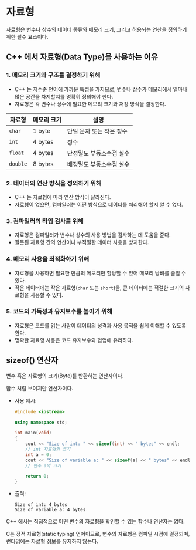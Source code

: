 # 자료형

자료형은 변수나 상수의 데이터 종류와 메모리 크기, 그리고 허용되는 연산을 정의하기 위한 필수 요소이다.

## C++ 에서 자료형(Data Type)을 사용하는 이유

### 1. 메모리 크기와 구조를 결정하기 위해

- C++ 는 저수준 언어에 가까운 특성을 가지므로, 변수나 상수가 메모리에서 얼마나 많은 공간을 차지할지를 명확히 정의해야 한다.
- 자료형은 각 변수나 상수에 필요한 메모리 크기와 저장 방식을 결정한다.

| 자료형 | 메모리 크기 | 설명 |
| --- | --- | --- |
| `char` | 1 byte | 단일 문자 또는 작은 정수 |
| `int` | 4 bytes | 정수 |
| `float` | 4 bytes | 단정밀도 부동소수점 실수 |
| `double` | 8 bytes | 배정밀도 부동소수점 실수 |

### 2. 데이터의 연산 방식을 정의하기 위해

- C++ 는 자료형에 따라 연산 방식이 달라진다.
- 자료형이 없으면, 컴파일러는 어떤 방식으로 데이터를 처리해야 할지 알 수 없다.

### 3. 컴파일러의 타입 검사를 위해

- 자료형은 컴파일러가 변수나 상수의 사용 방법을 검사하는 데 도움을 준다.
- 잘못된 자료형 간의 연산이나 부적절한 데이터 사용을 방지한다.

### 4. 메모리 사용을 최적화하기 위해

- 자료형을 사용하면 필요한 만큼의 메모리만 할당할 수 있어 메모리 낭비를 줄일 수 있다.
- 작은 데이터에는 작은 자료형(`char` 또는 `short`)을, 큰 데이터에는 적절한 크기의 자료형을 사용할 수 있다.

### 5. 코드의 가독성과 유지보수를 높이기 위해

- 자료형은 코드를 읽는 사람이 데이터의 성격과 사용 목적을 쉽게 이해할 수 있도록 한다.
- 명확한 자료형 사용은 코드 유지보수와 협업에 유리하다.

## sizeof() 연산자

변수 혹은 자료형의 크기(Byte)를 반환하는 연산자이다.

함수 처럼 보이지만 연산자이다.

- 사용 예시:
    
    ```cpp
    #include <iostream>

    using namespace std;

    int main(void)
    {
        cout << "Size of int: " << sizeof(int) << " bytes" << endl;
        // int 자료형의 크기
        int a = 0;
        cout << "Size of variable a: " << sizeof(a) << " bytes" << endl;
        // 변수 a의 크기

        return 0;
    }
    ```
    
- 출력:
    
    ```
    Size of int: 4 bytes
    Size of variable a: 4 bytes
    ```
    

C++ 에서는 직접적으로 어떤 변수의 자료형을 확인할 수 있는 함수나 연산자는 없다. 

C는 정적 자료형(static typing) 언어이므로, 변수의 자료형은 컴파일 시점에 결정되며, 런타임에는 자료형 정보를 유지하지 않는다.
